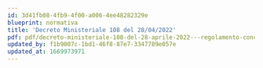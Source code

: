 ```yaml
---
id: 3d41fb08-4fb9-4f00-a006-4ee48282329e
blueprint: normativa
title: 'Decreto Ministeriale 108 del 28/04/2022'
pdf: pdf/decreto-ministeriale-108-del-28-aprile-2022---regolamento-concorso-straordinario-bis-docenti-scuola-(1).pdf
updated_by: f1b9007c-1bd1-46f8-87e7-3347789e057e
updated_at: 1669973971
---
```

